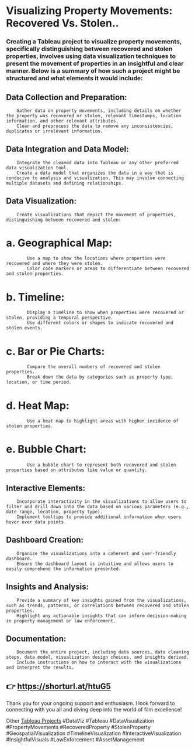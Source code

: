# Visualizing Property Movements: Recovered Vs. Stolen..
### Creating a Tableau project to visualize property movements, specifically distinguishing between recovered and stolen properties, involves using data visualization techniques to present the movement of properties in an insightful and clear manner. Below is a summary of how such a project might be structured and what elements it would include:

   ## Data Collection and Preparation:
        Gather data on property movements, including details on whether the property was recovered or stolen, relevant timestamps, location information, and other relevant attributes.
        Clean and preprocess the data to remove any inconsistencies, duplicates or irrelevant information.

 ## Data Integration and Data Model:
        Integrate the cleaned data into Tableau or any other preferred data visualization tool.
        Create a data model that organizes the data in a way that is conducive to analysis and visualization. This may involve connecting multiple datasets and defining relationships.

  ## Data Visualization:
        Create visualizations that depict the movement of properties, distinguishing between recovered and stolen:
 # a. Geographical Map:
            Use a map to show the locations where properties were recovered and where they were stolen.
            Color code markers or areas to differentiate between recovered and stolen properties.
# b. Timeline:
            Display a timeline to show when properties were recovered or stolen, providing a temporal perspective.
            Use different colors or shapes to indicate recovered and stolen events.
 # c. Bar or Pie Charts:
            Compare the overall numbers of recovered and stolen properties.
            Break down the data by categories such as property type, location, or time period.
# d. Heat Map:
            Use a heat map to highlight areas with higher incidence of stolen properties.
# e. Bubble Chart:
            Use a bubble chart to represent both recovered and stolen properties based on attributes like value or quantity.

  ## Interactive Elements:
        Incorporate interactivity in the visualizations to allow users to filter and drill down into the data based on various parameters (e.g., date range, location, property type).
        Implement tooltips to provide additional information when users hover over data points.

   ## Dashboard Creation:
        Organize the visualizations into a coherent and user-friendly dashboard.
        Ensure the dashboard layout is intuitive and allows users to easily comprehend the information presented.

  ## Insights and Analysis:
        Provide a summary of key insights gained from the visualizations, such as trends, patterns, or correlations between recovered and stolen properties.
        Highlight any actionable insights that can inform decision-making in property management or law enforcement.

   ## Documentation:
        Document the entire project, including data sources, data cleaning steps, data model, visualization design choices, and insights derived.
        Include instructions on how to interact with the visualizations and interpret the results.
## 👉 https://shorturl.at/htuG5
Thank you for your ongoing support and enthusiasm. I look forward to connecting with you all and diving deep into the world of film excellence!

Other [Tableau Projects](https://public.tableau.com/app/profile/prashnnaki.gedam/vizzes)
#DataViz #Tableau #DataVisualization #PropertyMovements #RecoveredProperty #StolenProperty #GeospatialVisualization #TimelineVisualization #InteractiveVisualization #InsightfulVisuals #LawEnforcement #AssetManagement
